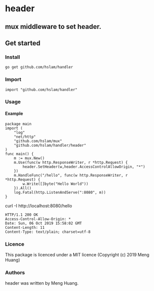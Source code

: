# header
## mux middleware to set header.


## Get started

### Install
```
go get github.com/hslam/handler
```
### Import
```
import "github.com/hslam/handler"
```
### Usage
#### Example
```
package main
import (
	"log"
	"net/http"
	"github.com/hslam/mux"
	"github.com/hslam/handler/header"
)
func main() {
	m := mux.New()
	m.Use(func(w http.ResponseWriter, r *http.Request) {
		header.SetHeader(w,header.AccessControlAllowOrigin, "*")
	})
	m.HandleFunc("/hello", func(w http.ResponseWriter, r *http.Request) {
		w.Write([]byte("Hello World"))
	}).All()
	log.Fatal(http.ListenAndServe(":8080", m))
}
```
curl -I http://localhost:8080/hello
```
HTTP/1.1 200 OK
Access-Control-Allow-Origin: *
Date: Sun, 06 Oct 2019 15:58:02 GMT
Content-Length: 11
Content-Type: text/plain; charset=utf-8
```

### Licence
This package is licenced under a MIT licence (Copyright (c) 2019 Meng Huang)


### Authors
header was written by Meng Huang.


